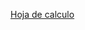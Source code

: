 [Hoja de calculo](https://docs.google.com/spreadsheets/d/1n8hlGnepM1OniYZ4OphmJF80vnhpsLOGlmpmpJiNoZ4/edit#gid=0)
